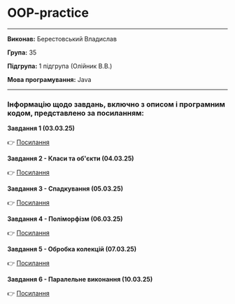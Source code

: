 # OOP-practice

---

**Виконав:** Берестовський Владислав

**Група:** 35

**Підгрупа:** 1 підгрупа (Олійник В.В.)

**Мова програмування:** Java

---
### Інформацію щодо завдань, включно з описом і програмним кодом, представлено за посиланням:

**Завдання 1 (03.03.25)**

👉 [Посилання](OOP-practiceBerestovskiy/src/task1/ReadmeTask1.md)


**Завдання 2 - Класи та об'єкти (04.03.25)**

👉 [Посилання](OOP-practiceBerestovskiy/src/task2/ReadmeTask2.md)


**Завдання 3 - Спадкування (05.03.25)**

👉 [Посилання]()


**Завдання 4 - Поліморфізм (06.03.25)**

👉 [Посилання]()


**Завдання 5 - Обробка колекцій (07.03.25)**

👉 [Посилання]()


**Завдання 6 - Паралельне виконання (10.03.25)**

👉 [Посилання]()

